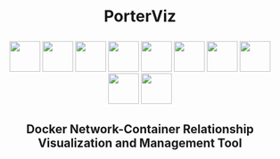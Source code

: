  <h1 align="center">
 
  PorterViz </h1>

 <div align="center"> <img width="55" src="https://cdn.worldvectorlogo.com/logos/gopher.svg"/> <img width="55" src="https://www.docker.com/sites/default/files/d8/2019-07/vertical-logo-monochromatic.png"/> <img width="55" src="https://raw.githubusercontent.com/gilbarbara/logos/master/logos/typescript-icon.svg"/> <img width="55" src="https://raw.githubusercontent.com/gilbarbara/logos/master/logos/react.svg"/> <img width="55" src="https://raw.githubusercontent.com/gilbarbara/logos/master/logos/coffeescript.svg"/> <img width="55" src="https://raw.githubusercontent.com/gilbarbara/logos/master/logos/javascript.svg"/> <img width="55" src="https://raw.githubusercontent.com/gilbarbara/logos/master/logos/manuscript.svg"/> <img width="55" src="https://raw.githubusercontent.com/gilbarbara/logos/master/logos/nativescript.svg"/> <img width="55" src="https://raw.githubusercontent.com/gilbarbara/logos/master/logos/preact.svg"/>  <img width="55" src="https://raw.githubusercontent.com/gilbarbara/logos/master/logos/webpack.svg"/> 
 </div>

 <h2 align="center">
Docker Network-Container Relationship Visualization and Management Tool 
</h2> 